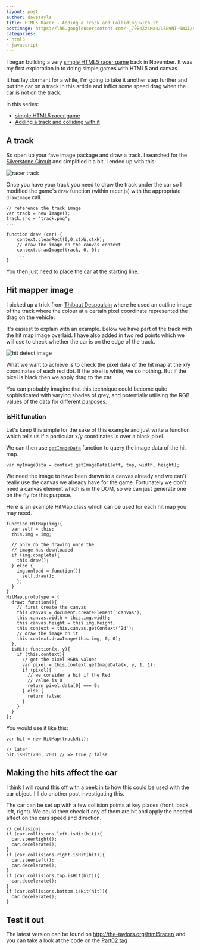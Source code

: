 ```yaml
---
layout: post
author: davetayls
title: HTML5 Racer - Adding a Track and Colliding with it
postimage: https://lh6.googleusercontent.com/-_70EeZzLMa4/USN9NI-6WXI/AAAAAAAAuvQ/C2MVqRuWjq8/s800/racer-part02.png
categories:
- html5
- javascript
---
```


I began building a very [simple HTML5 racer game][2] back in November. It was my first exploration in to doing simple games with HTML5 and canvas.

It has lay dormant for a while, I'm going to take it another step further and put the car on a track in this article and inflict some speed drag when the car is not on the track.

In this series:

 - [simple HTML5 racer game][2]
 - [Adding a track and colliding with it][3]

## A track

So open up your fave image package and draw a track. I searched for the [Silverstone Circuit](http://www.silverstone.co.uk/) and simplified it a bit. I ended up with this:

![racer track](https://lh4.googleusercontent.com/-v-tCYbVUXPg/USIyyOtZFjI/AAAAAAAAuuw/hyGo5KziCaM/s800/racer-track.png)

Once you have your track you need to draw the track under the car so I modified the game's `draw` function (within racer.js) with the appropriate `drawImage` call.

    // reference the track image
    var track = new Image();
    track.src = "track.png";
    ...

    function draw (car) {
        context.clearRect(0,0,ctxW,ctxH);
        // draw the image on the canvas context
        context.drawImage(track, 0, 0);
        ...
    }

You then just need to place the car at the starting line.

## Hit mapper image

I picked up a trick from [Thibaut Despoulain](http://bkcore.com/blog/general/adobe-user-group-nl-talk-video-hexgl.html) where he used an outline image of the track where the colour at a certain pixel coordinate represented the drag on the vehicle.

It's easiest to explain with an example. Below we have part of the track with the hit map image overlaid. I have also added in two red points which we will use to check whether the car is on the edge of the track.

![hit detect image](https://lh5.googleusercontent.com/-Dn1NqmUcy7k/USKXMsE08jI/AAAAAAAAuvA/VlfdV8B2No0/s800/racer-hit-detect.png)

What we want to achieve is to check the pixel data of the hit map at the x/y coordinates of each red dot. If the pixel is white, we do nothing. But if the pixel is black then we apply drag to the car.

You can probably imagine that this technique could become quite sophisticated with varying shades of grey, and potentially utilising the RGB values of the data for different purposes.

### isHit function

Let's keep this simple for the sake of this example and just write a function which tells us if a particular x/y coordinates is over a black pixel.

We can then use [`getImageData`][0] function to query the image data of the hit map.

    var myImageData = context.getImageData(left, top, width, height);

We need the image to have been drawn to a canvas already and we can't really use the canvas we already have for the game. Fortunately we don't need a canvas element which is in the DOM, so we can just generate one on the fly for this purpose.

Here is an example HitMap class which can be used for each hit map you may need.

    function HitMap(img){
      var self = this;
      this.img = img;

      // only do the drawing once the
      // image has downloaded
      if (img.complete){
        this.draw();
      } else {
        img.onload = function(){
          self.draw();
        };
      }
    }
    HitMap.prototype = {
      draw: function(){
        // first create the canvas
        this.canvas = document.createElement('canvas');
        this.canvas.width = this.img.width;
        this.canvas.height = this.img.height;
        this.context = this.canvas.getContext('2d');
        // draw the image on it
        this.context.drawImage(this.img, 0, 0);
      },
      isHit: function(x, y){
        if (this.context){
          // get the pixel RGBA values
          var pixel = this.context.getImageData(x, y, 1, 1);
          if (pixel){
            // we consider a hit if the Red
            // value is 0
            return pixel.data[0] === 0;
          } else {
            return false;
          }
        }
      }
    };

You would use it like this:

    var hit = new HitMap(trackHit);

    // later
    hit.isHit(200, 200) // => true / false

## Making the hits affect the car

I think I will round this off with a peek in to how this could be used with the car object. I'll do another post investigating this.

The car can be set up with a few collision points at key places (front, back, left, right). We could then check if any of them are hit and apply the needed affect on the cars speed and direction.

    // collisions
    if (car.collisions.left.isHit(hit)){
      car.steerRight();
      car.decelerate();
    }
    if (car.collisions.right.isHit(hit)){
      car.steerLeft();
      car.decelerate();
    }
    if (car.collisions.top.isHit(hit)){
      car.decelerate();
    }
    if (car.collisions.bottom.isHit(hit)){
      car.decelerate();
    }

## Test it out

The latest version can be found on <http://the-taylors.org/html5racer/> and you can take a look at the code on the [Part02 tag][1]


[0]: https://developer.mozilla.org/en-US/docs/HTML/Canvas/Pixel_manipulation_with_canvas#Getting_the_pixel_data_for_a_context
[1]:https://github.com/davetayls/html5racer/tree/Part02
[2]:/blog/2012/11/27/making-a-simple-html5-racing-game/
[3]:/blog/2013/02/19/adding-a-track-and-colliding-with-it/
